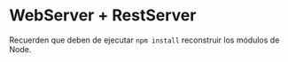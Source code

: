 # WebServer + RestServer

Recuerden que deben de ejecutar ```npm install``` reconstruir los módulos de Node.
